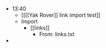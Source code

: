 - 13:40
    - [[[[Yak Rover]] link import test]]
    - Import
        - [[links]]
            - From: links.txt
- 
